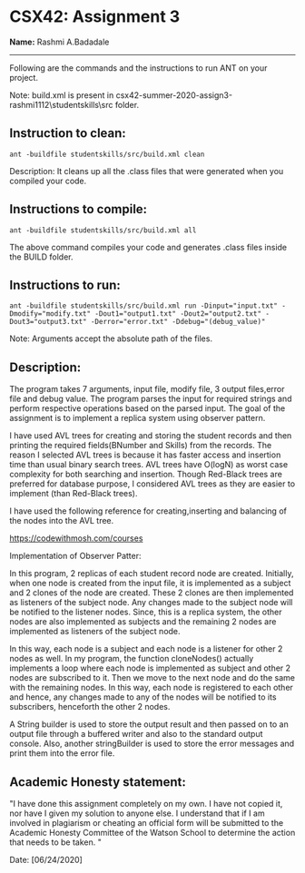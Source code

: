 # CSX42: Assignment 3
**Name:** Rashmi A.Badadale

-----------------------------------------------------------------------

Following are the commands and the instructions to run ANT on your project.


Note: build.xml is present in csx42-summer-2020-assign3-rashmi1112\studentskills\src  folder.

## Instruction to clean:

```commandline
ant -buildfile studentskills/src/build.xml clean
```

Description: It cleans up all the .class files that were generated when you
compiled your code.

## Instructions to compile:

```commandline
ant -buildfile studentskills/src/build.xml all
```
The above command compiles your code and generates .class files inside the BUILD folder.

## Instructions to run:

```commandline
ant -buildfile studentskills/src/build.xml run -Dinput="input.txt" -Dmodify="modify.txt" -Dout1="output1.txt" -Dout2="output2.txt" -Dout3="output3.txt" -Derror="error.txt" -Ddebug="(debug_value)"
```
Note: Arguments accept the absolute path of the files.

## Description:

The program takes 7 arguments, input file, modify file, 3 output files,error file and debug value. The program parses the input for required strings and perform respective operations based on the 
parsed input. The goal of the assignment is to implement a replica system using observer pattern. 

I have used AVL trees for creating and storing the student records and then printing the required fields(BNumber and Skills) from the records. 
The reason I selected AVL trees is because it has faster access and insertion time than usual binary search trees. AVL trees have O(logN) as worst case complexity for both searching and insertion.
Though Red-Black trees are preferred for database purpose, I considered AVL trees as they are easier to implement (than Red-Black trees). 

I have used the following reference for creating,inserting and balancing of the nodes into the AVL tree. 

https://codewithmosh.com/courses

Implementation of Observer Patter: 

In this program, 2 replicas of each student record node are created. Initially, when one node is created from the input file, it is implemented as a subject and 2 clones of the node are created. 
These 2 clones are then implemented as listeners of the subject node. Any changes made to the subject node will be notified to the listener nodes. Since, this is a replica system, the other nodes are 
also implemented as subjects and the remaining 2 nodes are implemented as listeners of the subject node. 

In this way, each node is a subject and each node is a listener for other 2 nodes as well. In my program, the function cloneNodes() actually implements a loop where each node is implemented as subject and 
other 2 nodes are subscribed to it. Then we move to the next node and do the same with the remaining nodes. In this way, each node is registered to each other and hence, any changes 
made to any of the nodes will be notified to its subscribers, henceforth the other 2 nodes.

A String  builder is used to store the output result and then passed on to an output file through a buffered writer and also to the standard output console. 
Also, another stringBuilder is used to store the error messages and print them into the error file. 


## Academic Honesty statement:

"I have done this assignment completely on my own. I have not copied
it, nor have I given my solution to anyone else. I understand that if
I am involved in plagiarism or cheating an official form will be
submitted to the Academic Honesty Committee of the Watson School to
determine the action that needs to be taken. "

Date: [06/24/2020]


